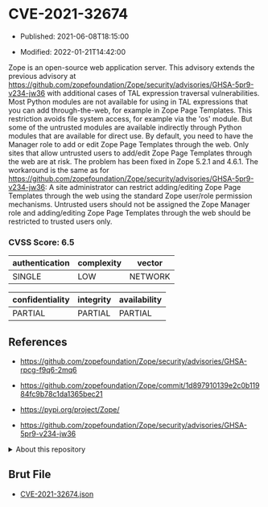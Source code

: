 # CVE-2021-32674

- Published: 2021-06-08T18:15:00

- Modified: 2022-01-21T14:42:00

Zope is an open-source web application server. This advisory extends the previous advisory at https://github.com/zopefoundation/Zope/security/advisories/GHSA-5pr9-v234-jw36 with additional cases of TAL expression traversal vulnerabilities. Most Python modules are not available for using in TAL expressions that you can add through-the-web, for example in Zope Page Templates. This restriction avoids file system access, for example via the 'os' module. But some of the untrusted modules are available indirectly through Python modules that are available for direct use. By default, you need to have the Manager role to add or edit Zope Page Templates through the web. Only sites that allow untrusted users to add/edit Zope Page Templates through the web are at risk. The problem has been fixed in Zope 5.2.1 and 4.6.1. The workaround is the same as for https://github.com/zopefoundation/Zope/security/advisories/GHSA-5pr9-v234-jw36: A site administrator can restrict adding/editing Zope Page Templates through the web using the standard Zope user/role permission mechanisms. Untrusted users should not be assigned the Zope Manager role and adding/editing Zope Page Templates through the web should be restricted to trusted users only.

### CVSS Score: **6.5**

| authentication | complexity | vector |
| --- | --- | --- |
| SINGLE | LOW | NETWORK |

| confidentiality | integrity | availability |
| --- | --- | --- |
| PARTIAL | PARTIAL | PARTIAL |

## References

* https://github.com/zopefoundation/Zope/security/advisories/GHSA-rpcg-f9q6-2mq6

* https://github.com/zopefoundation/Zope/commit/1d897910139e2c0b11984fc9b78c1da1365bec21

* https://pypi.org/project/Zope/

* https://github.com/zopefoundation/Zope/security/advisories/GHSA-5pr9-v234-jw36

<details>
<summary>About this repository</summary> 

  This repository is part of the project [Live Hack CVE](https://github.com/Live-Hack-CVE). Main website can be found [www.live-hack.org](https://www.live-hack.org) 
  
  Made by [Sn0wAlice](https://github.com/Sn0wAlice) for the people that care about security and need to have a feed of the latest CVEs. Hope you enjoy it, don't forget to star the repo and follow me on [Twitter](https://twitter.com/Sn0wAlice) and [Github](https://github.com/Sn0wAlice). And that is my [personnal website](https://www.alice-snow.me/)

  - [Home Page](https://github.com/Live-Hack-CVE)
  - [Framework](https://github.com/Live-Hack-CVE/cve-framework)
  - [CVE database](https://github.com/Live-Hack-CVE/full_database)
  - [Changelog](https://github.com/Live-Hack-CVE/Changelog)
</details>

## Brut File

* [CVE-2021-32674.json](https://raw.githubusercontent.com/Live-Hack-CVE/full_database/main/cves/2021/CVE-2021-32674.json)

